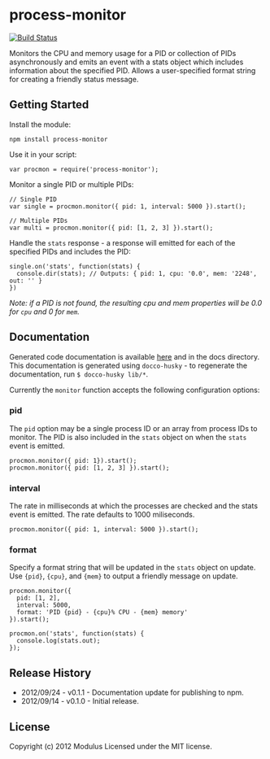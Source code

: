 # process-monitor

[![Build Status](https://secure.travis-ci.org/fiveisprime/process-monitor.png)](http://travis-ci.org/fiveisprime/process-monitor)

Monitors the CPU and memory usage for a PID or collection of PIDs asynchronously and emits an event with a stats object which includes information about the specified PID. Allows a user-specified format string for creating a friendly status message.

## Getting Started

Install the module:

    npm install process-monitor

Use it in your script:

    var procmon = require('process-monitor');

Monitor a single PID or multiple PIDs:

    // Single PID
    var single = procmon.monitor({ pid: 1, interval: 5000 }).start();

    // Multiple PIDs
    var multi = procmon.monitor({ pid: [1, 2, 3] }).start();

Handle the `stats` response - a response will emitted for each of the specified PIDs and includes the PID:

    single.on('stats', function(stats) {
      console.dir(stats); // Outputs: { pid: 1, cpu: '0.0', mem: '2248', out: '' }
    })

_Note: if a PID is not found, the resulting cpu and mem properties will be 0.0 for `cpu` and 0 for `mem`._

## Documentation
Generated code documentation is available [here](http://eventargs.com/docs/process-monitor/) and in the docs directory. This documentation is generated using
`docco-husky` - to regenerate the documentation, run `$ docco-husky lib/*`.

Currently the `monitor` function accepts the following configuration options:

### pid

The `pid` option may be a single process ID or an array from process IDs to monitor. The PID is also included in the `stats` object on when the `stats` event is emitted.

    procmon.monitor({ pid: 1}).start();
    procmon.monitor({ pid: [1, 2, 3] }).start();

### interval

The rate in milliseconds at which the processes are checked and the stats event is emitted. The rate defaults to 1000 miliseconds.

    procmon.monitor({ pid: 1, interval: 5000 }).start();

### format

Specify a format string that will be updated in the `stats` object on update. Use `{pid}`, `{cpu}`, and `{mem}` to output a friendly message on update.

    procmon.monitor({
      pid: [1, 2],
      interval: 5000,
      format: 'PID {pid} - {cpu}% CPU - {mem} memory'
    }).start();

    procmon.on('stats', function(stats) {
      console.log(stats.out);
    });

## Release History
* 2012/09/24 - v0.1.1 - Documentation update for publishing to npm.
* 2012/09/14 - v0.1.0 - Initial release.

## License
Copyright (c) 2012 Modulus
Licensed under the MIT license.
